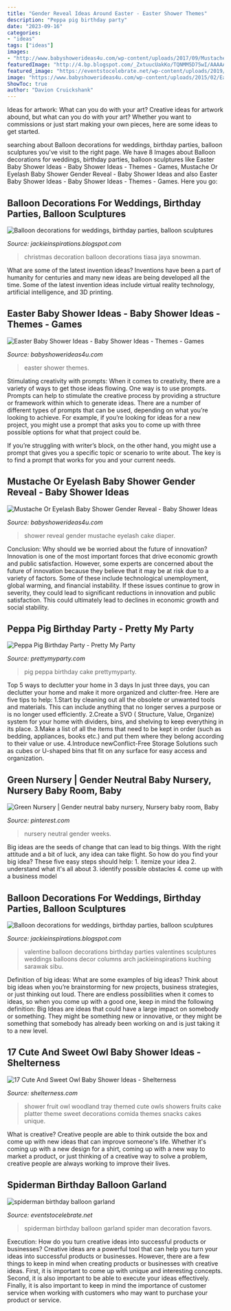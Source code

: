 ```yaml
---
title: "Gender Reveal Ideas Around Easter - Easter Shower Themes"
description: "Peppa pig birthday party"
date: "2023-09-16"
categories:
- "ideas"
tags: ["ideas"]
images:
- "http://www.babyshowerideas4u.com/wp-content/uploads/2017/09/Mustache-Or-Eyelash-Baby-Shower-Gender-Reveal-Diaper-Cake-600x906.jpg"
featuredImage: "http://4.bp.blogspot.com/_ZxtuucUakKo/TQNMM5D75wI/AAAAAAAAC-Q/WT8mDQELxm8/s1600/DSC02547.jpg"
featured_image: "https://eventstocelebrate.net/wp-content/uploads/2019/10/spiderman-birthday-balloon-garland.jpeg"
image: "https://www.babyshowerideas4u.com/wp-content/uploads/2015/02/Easter-Baby-Shower-Ideas.jpg"
ShowToc: true
author: "Davion Cruickshank"
---
```



Ideas for artwork: What can you do with your art?
Creative ideas for artwork abound, but what can you do with your art? Whether you want to commissions or just start making your own pieces, here are some ideas to get started.

	

		
searching about Balloon decorations for weddings, birthday parties, balloon sculptures you've visit to the right page. We have 8 Images about Balloon decorations for weddings, birthday parties, balloon sculptures like Easter Baby Shower Ideas - Baby Shower Ideas - Themes - Games, Mustache Or Eyelash Baby Shower Gender Reveal - Baby Shower Ideas and also Easter Baby Shower Ideas - Baby Shower Ideas - Themes - Games. Here you go:
		
    
## Balloon Decorations For Weddings, Birthday Parties, Balloon Sculptures

<img loading=lazy src="http://4.bp.blogspot.com/_ZxtuucUakKo/TQNMM5D75wI/AAAAAAAAC-Q/WT8mDQELxm8/s1600/DSC02547.jpg" onerror="this.onerror=null;this.src='https://tse4.mm.bing.net/th?id=OIP.gTlU_bjG6AnT83t3DmQr8gHaNK&amp;pid=15.1';" alt="Balloon decorations for weddings, birthday parties, balloon sculptures">

_Source: jackieinspirations.blogspot.com_

>christmas decoration balloon decorations tiasa jaya snowman. 

	

What are some of the latest invention ideas?
Inventions have been a part of humanity for centuries and many new ideas are being developed all the time. Some of the latest invention ideas include virtual reality technology, artificial intelligence, and 3D printing.

    
## Easter Baby Shower Ideas - Baby Shower Ideas - Themes - Games

<img loading=lazy src="https://www.babyshowerideas4u.com/wp-content/uploads/2015/02/Easter-Baby-Shower-Ideas.jpg" onerror="this.onerror=null;this.src='https://tse2.mm.bing.net/th?id=OIP.rqh2smLRQ_io1cCXHg4QSwHaLZ&amp;pid=15.1';" alt="Easter Baby Shower Ideas - Baby Shower Ideas - Themes - Games">

_Source: babyshowerideas4u.com_

>easter shower themes. 

	

Stimulating creativity with prompts:
When it comes to creativity, there are a variety of ways to get those ideas flowing. One way is to use prompts. Prompts can help to stimulate the creative process by providing a structure or framework within which to generate ideas.
There are a number of different types of prompts that can be used, depending on what you’re looking to achieve. For example, if you’re looking for ideas for a new project, you might use a prompt that asks you to come up with three possible options for what that project could be.

If you’re struggling with writer’s block, on the other hand, you might use a prompt that gives you a specific topic or scenario to write about. The key is to find a prompt that works for you and your current needs.

    
## Mustache Or Eyelash Baby Shower Gender Reveal - Baby Shower Ideas

<img loading=lazy src="http://www.babyshowerideas4u.com/wp-content/uploads/2017/09/Mustache-Or-Eyelash-Baby-Shower-Gender-Reveal-Diaper-Cake-600x906.jpg" onerror="this.onerror=null;this.src='https://tse1.mm.bing.net/th?id=OIP.geCe-eog-_arBW3JZApwDAHaLL&amp;pid=15.1';" alt="Mustache Or Eyelash Baby Shower Gender Reveal - Baby Shower Ideas">

_Source: babyshowerideas4u.com_

>shower reveal gender mustache eyelash cake diaper. 

	

Conclusion: Why should we be worried about the future of innovation?
Innovation is one of the most important forces that drive economic growth and public satisfaction. However, some experts are concerned about the future of innovation because they believe that it may be at risk due to a variety of factors. Some of these include technological unemployment, global warming, and financial instability. If these issues continue to grow in severity, they could lead to significant reductions in innovation and public satisfaction. This could ultimately lead to declines in economic growth and social stability.

    
## Peppa Pig Birthday Party - Pretty My Party

<img loading=lazy src="https://www.prettymyparty.com/wp-content/uploads/2017/03/peppa-pig-cake.jpg" onerror="this.onerror=null;this.src='https://tse4.mm.bing.net/th?id=OIP.N5H_o6-aYjloLp644pAxZgHaJ4&amp;pid=15.1';" alt="Peppa Pig Birthday Party - Pretty My Party">

_Source: prettymyparty.com_

>pig peppa birthday cake prettymyparty. 

	

Top 5 ways to declutter your home in 3 days
In just three days, you can declutter your home and make it more organized and clutter-free. Here are five tips to help:
1.Start by cleaning out all the obsolete or unwanted tools and materials. This can include anything that no longer serves a purpose or is no longer used efficiently.
2.Create a SVO ( Structure, Value, Organize) system for your home with dividers, bins, and shelving to keep everything in its place.
3.Make a list of all the items that need to be kept in order (such as bedding, appliances, books etc.) and put them where they belong according to their value or use.
4.Introduce newConflict-Free Storage Solutions such as cubes or U-shaped bins that fit on any surface for easy access and organization.      
    
## Green Nursery | Gender Neutral Baby Nursery, Nursery Baby Room, Baby

<img loading=lazy src="https://i.pinimg.com/736x/f6/b1/a4/f6b1a4ba70bd8b11331d2164073e4e09.jpg" onerror="this.onerror=null;this.src='https://tse3.mm.bing.net/th?id=OIP.IcDd7XEvTG6sA3vODlM_xgHaFj&amp;pid=15.1';" alt="Green Nursery | Gender neutral baby nursery, Nursery baby room, Baby">

_Source: pinterest.com_

>nursery neutral gender weeks. 

	

Big ideas are the seeds of change that can lead to big things. With the right attitude and a bit of luck, any idea can take flight. So how do you find your big idea? These five easy steps should help: 1. itemize your idea 2. understand what it's all about 3. identify possible obstacles 4. come up with a business model 
    
## Balloon Decorations For Weddings, Birthday Parties, Balloon Sculptures

<img loading=lazy src="http://1.bp.blogspot.com/-s_es-PQ4YtE/TWCcUo6oz6I/AAAAAAAADaA/7a_m6rPolA8/s1600/P2120873.JPG" onerror="this.onerror=null;this.src='https://tse3.mm.bing.net/th?id=OIP.zYhYRqAjuCle7ntrAbYJYgHaJ4&amp;pid=15.1';" alt="Balloon decorations for weddings, birthday parties, balloon sculptures">

_Source: jackieinspirations.blogspot.com_

>valentine balloon decorations birthday parties valentines sculptures weddings balloons decor columns arch jackieinspirations kuching sarawak sibu. 

	

Definition of big ideas: What are some examples of big ideas?
Think about big ideas when you’re brainstorming for new projects, business strategies, or just thinking out loud. There are endless possibilities when it comes to ideas, so when you come up with a good one, keep in mind the following definition: 
Big Ideas are ideas that could have a large impact on somebody or something. They might be something new or innovative, or they might be something that somebody has already been working on and is just taking it to a new level.

    
## 17 Cute And Sweet Owl Baby Shower Ideas - Shelterness

<img loading=lazy src="https://i.shelterness.com/2017/08/15-fruit-platter-with-an-owl-made-of-different-fruits-will-be-a-unique-idea-to-serve.jpg" onerror="this.onerror=null;this.src='https://tse1.mm.bing.net/th?id=OIP.JgcEWIgsZEJ_FdqJmcxsdQHaJ4&amp;pid=15.1';" alt="17 Cute And Sweet Owl Baby Shower Ideas - Shelterness">

_Source: shelterness.com_

>shower fruit owl woodland tray themed cute owls showers fruits cake platter theme sweet decorations comida themes snacks cakes unique. 

	

What is creative?
Creative people are able to think outside the box and come up with new ideas that can improve someone's life. Whether it's coming up with a new design for a shirt, coming up with a new way to market a product, or just thinking of a creative way to solve a problem, creative people are always working to improve their lives.

    
## Spiderman Birthday Balloon Garland

<img loading=lazy src="https://eventstocelebrate.net/wp-content/uploads/2019/10/spiderman-birthday-balloon-garland.jpeg" onerror="this.onerror=null;this.src='https://tse4.mm.bing.net/th?id=OIP.ZWYtiawbOqA5UV7xTpOM4gHaJ4&amp;pid=15.1';" alt="spiderman birthday balloon garland">

_Source: eventstocelebrate.net_

>spiderman birthday balloon garland spider man decoration favors. 

	

Execution: How do you turn creative ideas into successful products or businesses?
Creative ideas are a powerful tool that can help you turn your ideas into successful products or businesses. However, there are a few things to keep in mind when creating products or businesses with creative ideas. First, it is important to come up with unique and interesting concepts. Second, it is also important to be able to execute your ideas effectively. Finally, it is also important to keep in mind the importance of customer service when working with customers who may want to purchase your product or service.

